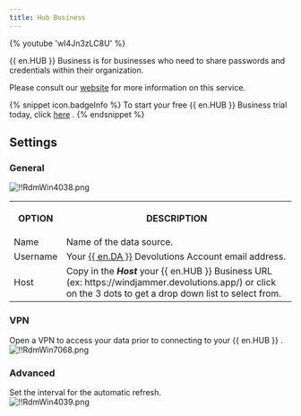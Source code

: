 ```yaml
---
title: Hub Business
---
```

{% youtube 'wI4Jn3zLC8U' %}  

{{ en.HUB }} Business is for businesses who need to share passwords and credentials within their organization.  

Please consult our [website](hhttps://devolutions.net/password-hub/) for more information on this service. 

{% snippet icon.badgeInfo %} 
To start your free {{ en.HUB }} Business trial today, click [here](https://devolutions.net/password-hub/business/sign-up) . 
{% endsnippet %}
 
## Settings 

### General 

![!!RdmWin4038.png](https://webdevolutions.azureedge.net/docs/en/rdm/windows/RdmWin4038.png) 

<table>
	<tr>
		<th>

OPTION 
		</th>
		<th>
DESCRIPTION 
		</th>
	</tr>
	<tr>
		<td>
Name 
		</td>
		<td>
Name of the data source. 
		</td>
	</tr>
	<tr>
		<td>
Username 
		</td>
		<td>
Your [{{ en.DA }}](https://portal.devolutions.com/) Devolutions Account email address. 
		</td>
	</tr>
	<tr>
		<td>
Host 
		</td>
		<td>
Copy in the ***Host*** your {{ en.HUB }} Business URL (ex: https<area>://windjammer.devolutions.app/) or click on the 3 dots to get a drop down list to select from. 
		</td>
	</tr>
</table>

### VPN 

Open a VPN to access your data prior to connecting to your {{ en.HUB }} .  
![!!RdmWin7068.png](https://webdevolutions.azureedge.net/docs/en/rdm/windows/RdmWin7068.png) 

### Advanced 

Set the interval for the automatic refresh.  
![!!RdmWin4039.png](https://webdevolutions.azureedge.net/docs/en/rdm/windows/RdmWin4039.png) 

